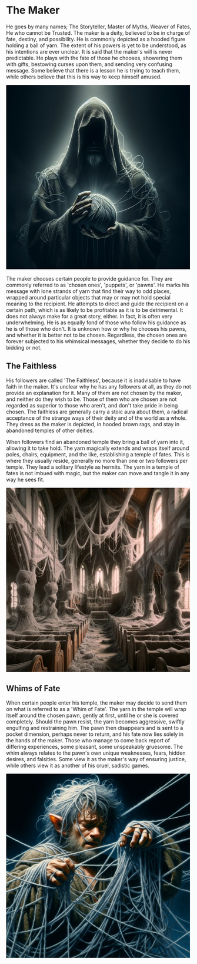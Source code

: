 # The Maker

He goes by many names; The Storyteller, Master of Myths, Weaver of Fates, He who cannot be Trusted. The maker is a deity, believed to be in charge of fate, destiny, and possibility. He is commonly depicted as a hooded figure holding a ball of yarn. The extent of his powers is yet to be understood, as his intentions are ever unclear. It is said that the maker's will is never predictable. He plays with the fate of those he chooses, showering them with gifts, bestowing curses upon them, and sending very confusing message. Some believe that there is a lesson he is trying to teach them, while others believe that this is his way to keep himself amused.

![the maker](../images/the-maker.jpg)

The maker chooses certain people to provide guidance for. They are commonly referred to as 'chosen ones', 'puppets', or 'pawns'. He marks his message with lone strands of yarn that find their way to odd places, wrapped around particular objects that may or may not hold special meaning to the recipient. He attempts to direct and guide the recipient on a certain path, which is as likely to be profitable as it is to be detrimental. It does not always make for a great story, either. In fact, it is often very underwhelming. He is as equally fond of those who follow his guidance as he is of those who don't. It is unknown how or why he chooses his pawns, and whether it is better not to be chosen. Regardless, the chosen ones are forever subjected to his whimsical messages, whether they decide to do his bidding or not.

## The Faithless
His followers are called 'The Faithless', because it is inadvisable to have faith in the maker. It's unclear why he has any followers at all, as they do not provide an explanation for it. Many of them are not chosen by the maker, and neither do they wish to be. Those of them who are chosen are not regarded as superior to those who aren't, and don't take pride in being chosen. The faithless are generally carry a stoic aura about them, a radical acceptance of the strange ways of their deity and of the world as a whole. They dress as the maker is depicted, in hooded brown rags, and stay in abandoned temples of other deities.

When followers find an abandoned temple they bring a ball of yarn into it, allowing it to take hold. The yarn magically extends and wraps itself around poles, chairs, equipment, and the like, establishing a temple of fates. This is where they usually reside, generally no more than one or two followers per temple. They lead a solitary lifestyle as hermits. The yarn in a temple of fates is not imbued with magic, but the maker can move and tangle it in any way he sees fit.

![temple of fates](../images/temple-of-fates.jpg)

## Whims of Fate
When certain people enter his temple, the maker may decide to send them on what is referred to as a 'Whim of Fate'. The yarn in the temple will wrap itself around the chosen pawn, gently at first, until he or she is covered completely. Should the pawn resist, the yarn becomes aggressive, swiftly engulfing and restraining him. The pawn then disappears and is sent to a pocket dimension, perhaps never to return, and his fate now lies solely in the hands of the maker. Those who manage to come back report of differing experiences, some pleasant, some unspeakably gruesome. The whim always relates to the pawn's own unique weaknesses, fears, hidden desires, and falsities. Some view it as the maker's way of ensuring justice, while others view it as another of his cruel, sadistic games.

![a halfling entangled in the maker's yarn](../images/whims-of-fate.jpg)
